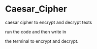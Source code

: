 # Caesar_Cipher

caesar cipher to encrypt and decrypt texts 

run the code and then write in 

the terminal to encrypt and decrypt.
